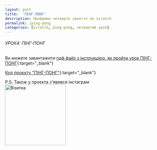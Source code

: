 ```yaml
---
layout: post
title:  'ПІНГ-ПОНГ'
description: Пройдемо четверте заняття по scratch
permalink: /ping-pong
categories: [scratch, ping-pong, четвертий урок]
---
```


###### УРОК4: ПІНГ-ПОНГ
  
Ви можете завантажити [пдф файл з інструкцією, як пройти урок ПІНГ-ПОНГ](https://osvita-code.github.io/scratch/pdf/4.pdf){:target="_blank"}   

[Код проєкту "ПІНГ-ПОНГ"](https://scratch.mit.edu/projects/351994663){:target="_blank"}  

P.S. Також у проєкта з'явився інстаграм   
<img src="https://osvita-code.github.io//img/osvita_code_nametag.png" alt="Візитка" width="200">
